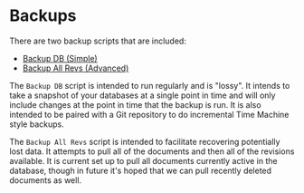 Backups
====

There are two backup scripts that are included:

* [Backup DB (Simple)](Scripts/Backup-DB.md)
* [Backup All Revs (Advanced)](Scripts/Backup-AllRevs.md)

The `Backup DB` script is intended to run regularly and is "lossy". It intends to take a snapshot of your databases at a single point in time and will only include changes at the point in time that the backup is run. It is also intended to be paired with a Git repository to do incremental Time Machine style backups.

The `Backup All Revs` script is intended to facilitate recovering potentially lost data. It attempts to pull all of the documents and then all of the revisions available. It is current set up to pull all documents currently active in the database, though in future it's hoped that we can pull recently deleted documents as well.

